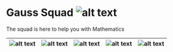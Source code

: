 [logo]:http://is3.mzstatic.com/image/thumb/Purple111/v4/86/b3/d8/86b3d824-8341-5b50-c88e-457aeb4ea816/source/40x40bb.jpg "Gauss Squad"
[brand1]:http://a3.mzstatic.com/eu/r30/Purple111/v4/d2/c2/81/d2c28138-c699-0a32-401c-61dd91d47c40/screen696x696.jpeg "Graph Equations"
[brand2]:http://a4.mzstatic.com/eu/r30/Purple122/v4/cd/91/b8/cd91b8d9-1b68-fa6c-eb18-5a1049cbf479/screen696x696.jpeg "Pascaline"
[brand3]:http://a4.mzstatic.com/eu/r30/Purple111/v4/dd/55/c8/dd55c812-7008-f06e-0e36-97ad6bed47ee/screen696x696.jpeg "Gaussian Elimination"
[brand4]:http://a2.mzstatic.com/eu/r30/Purple122/v4/41/7c/d9/417cd908-4893-361f-8b92-261752f2d54b/screen696x696.jpeg "Dynamic Edition"
[brand5]:http://a5.mzstatic.com/eu/r30/Purple111/v4/bb/df/c4/bbdfc483-ee90-4884-21aa-5f2d01b5584f/screen696x696.jpeg "Solutions step y step"

# Gauss Squad ![alt text][logo]
The squad is here to help you with Mathematics

![alt text][brand1] | ![alt text][brand2] | ![alt text][brand3] | ![alt text][brand4] | ![alt text][brand5]
--- | --- | --- | --- | ---
